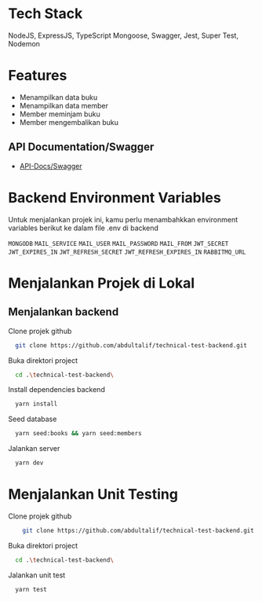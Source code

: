 # Tech Stack

NodeJS, ExpressJS, TypeScript Mongoose, Swagger, Jest, Super Test, Nodemon

# Features

- Menampilkan data buku
- Menampilkan data member
- Member meminjam buku
- Member mengembalikan buku

## API Documentation/Swagger

- [API-Docs/Swagger](https://library-managements.vercel.app/api-docs)


# Backend Environment Variables

Untuk menjalankan projek ini, kamu perlu menambahkkan environment variables berikut ke dalam file .env di backend

`MONGODB`
`MAIL_SERVICE`
`MAIL_USER`
`MAIL_PASSWORD`
`MAIL_FROM`
`JWT_SECRET`
`JWT_EXPIRES_IN`
`JWT_REFRESH_SECRET`
`JWT_REFRESH_EXPIRES_IN`
`RABBITMQ_URL`

# Menjalankan Projek di Lokal

## Menjalankan backend

Clone projek github

```bash
  git clone https://github.com/abdultalif/technical-test-backend.git
```

Buka direktori project

```bash
  cd .\technical-test-backend\
```

Install dependencies backend

```bash
  yarn install
```
Seed database

```bash
  yarn seed:books && yarn seed:members
```

Jalankan server

```bash
  yarn dev
```

# Menjalankan Unit Testing

Clone projek github

```bash
    git clone https://github.com/abdultalif/technical-test-backend.git
```

Buka direktori project

```bash
  cd .\technical-test-backend\
```
Jalankan unit test

```bash
  yarn test
```
